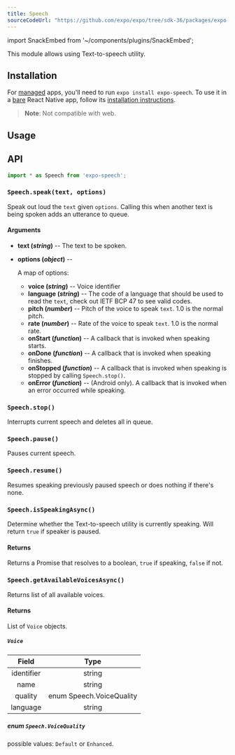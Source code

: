 ```yaml
---
title: Speech
sourceCodeUrl: "https://github.com/expo/expo/tree/sdk-36/packages/expo-speech"
---
```


import SnackEmbed from '~/components/plugins/SnackEmbed';

This module allows using Text-to-speech utility.

## Installation

For [managed](../../introduction/managed-vs-bare/#managed-workflow) apps, you'll need to run `expo install expo-speech`. To use it in a [bare](../../introduction/managed-vs-bare/#bare-workflow) React Native app, follow its [installation instructions](https://github.com/expo/expo/tree/master/packages/expo-speech).

> **Note**: Not compatible with web.

## Usage

<SnackEmbed snackId="@charliecruzan/speechexample" />

## API

```js
import * as Speech from 'expo-speech';
```

### `Speech.speak(text, options)`

Speak out loud the `text` given `options`. Calling this when another text is being spoken adds an utterance to queue.

#### Arguments

- **text (_string_)** -- The text to be spoken.
- **options (_object_)** --

  A map of options:

  - **voice (_string_)** -- Voice identifier
  - **language (_string_)** -- The code of a language that should be used to read the `text`, check out IETF BCP 47 to see valid codes.
  - **pitch (_number_)** -- Pitch of the voice to speak `text`. 1.0 is the normal pitch.
  - **rate (_number_)** -- Rate of the voice to speak `text`. 1.0 is the normal rate.
  - **onStart (_function_)** -- A callback that is invoked when speaking starts.
  - **onDone (_function_)** -- A callback that is invoked when speaking finishes.
  - **onStopped (_function_)** -- A callback that is invoked when speaking is stopped by calling `Speech.stop()`.
  - **onError (_function_)** -- (Android only). A callback that is invoked when an error occurred while speaking.

### `Speech.stop()`

Interrupts current speech and deletes all in queue.

### `Speech.pause()`

Pauses current speech.

### `Speech.resume()`

Resumes speaking previously paused speech or does nothing if there's none.

### `Speech.isSpeakingAsync()`

Determine whether the Text-to-speech utility is currently speaking. Will return `true` if speaker is paused.

#### Returns

Returns a Promise that resolves to a boolean, `true` if speaking, `false` if not.

### `Speech.getAvailableVoicesAsync()`

Returns list of all available voices.

#### Returns

List of `Voice` objects.

##### `Voice`

|   Field    |           Type           |
| :--------: | :----------------------: |
| identifier |          string          |
|    name    |          string          |
|  quality   | enum Speech.VoiceQuality |
|  language  |          string          |

##### enum `Speech.VoiceQuality`

possible values: `Default` or `Enhanced`.
